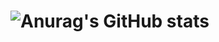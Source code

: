 # ![Anurag's GitHub stats](https://github-readme-stats.vercel.app/api?username=gustafsilva&show_icons=true&theme=dark)
